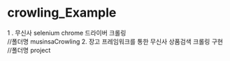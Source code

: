 # crowling_Example

1 . 무신사 selenium chrome 드라이버 크롤링  
//폴더명 musinsaCrowling
2. 장고 프레임워크를 통한 무신사 상품검색 크롤링 구현
//폴더명 project
